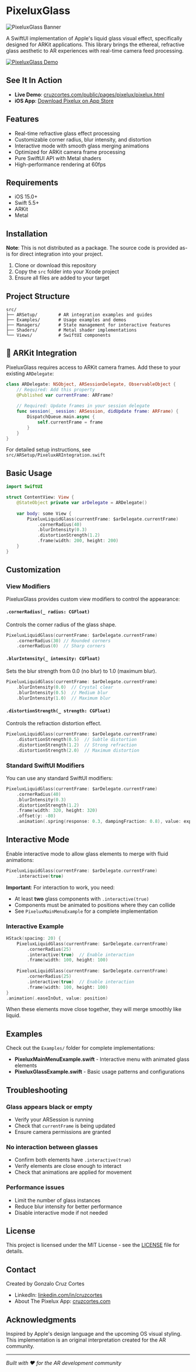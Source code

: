 # PixeluxGlass

![PixeluxGlass Banner](res/images/banner.png)

A SwiftUI implementation of Apple's liquid glass visual effect, specifically designed for ARKit applications. This library brings the ethereal, refractive glass aesthetic to AR experiences with real-time camera feed processing.

[![PixeluxGlass Demo](https://img.youtube.com/vi/NuPVjpL2Lf4/maxresdefault.jpg)](https://youtu.be/NuPVjpL2Lf4)

## See It In Action

- **Live Demo**: [cruzcortes.com/public/pages/pixelux/pixelux.html](https://cruzcortes.com/public/pages/pixelux/pixelux.html)
- **iOS App**: [Download Pixelux on App Store](https://apps.apple.com/us/app/pixelux/id6742871868)

## Features

- Real-time refractive glass effect processing
- Customizable corner radius, blur intensity, and distortion
- Interactive mode with smooth glass merging animations
- Optimized for ARKit camera frame processing
- Pure SwiftUI API with Metal shaders
- High-performance rendering at 60fps

## Requirements

- iOS 15.0+
- Swift 5.5+
- ARKit
- Metal

## Installation

**Note**: This is not distributed as a package. The source code is provided as-is for direct integration into your project.

1. Clone or download this repository
2. Copy the `src` folder into your Xcode project
3. Ensure all files are added to your target

## Project Structure

```
src/
├── ARSetup/        # AR integration examples and guides
├── Examples/       # Usage examples and demos
├── Managers/       # State management for interactive features
├── Shaders/        # Metal shader implementations
└── Views/          # SwiftUI components
```

## 🔧 ARKit Integration

PixeluxGlass requires access to ARKit camera frames. Add these to your existing `ARDelegate`:

```swift
class ARDelegate: NSObject, ARSessionDelegate, ObservableObject {
    // Required: Add this property
    @Published var currentFrame: ARFrame?
    
    // Required: Update frames in your session delegate
    func session(_ session: ARSession, didUpdate frame: ARFrame) {
        DispatchQueue.main.async {
            self.currentFrame = frame
        }
    }
}
```

For detailed setup instructions, see `src/ARSetup/PixeluxARIntegration.swift`

## Basic Usage

```swift
import SwiftUI

struct ContentView: View {
    @StateObject private var arDelegate = ARDelegate()
    
    var body: some View {
        PixeluxLiquidGlass(currentFrame: $arDelegate.currentFrame)
            .cornerRadius(40)
            .blurIntensity(0.3)
            .distortionStrength(1.2)
            .frame(width: 200, height: 200)
    }
}
```

## Customization

### View Modifiers

PixeluxGlass provides custom view modifiers to control the appearance:

#### `.cornerRadius(_ radius: CGFloat)`
Controls the corner radius of the glass shape.
```swift
PixeluxLiquidGlass(currentFrame: $arDelegate.currentFrame)
    .cornerRadius(30) // Rounded corners
    .cornerRadius(0)  // Sharp corners
```

#### `.blurIntensity(_ intensity: CGFloat)`
Sets the blur strength from 0.0 (no blur) to 1.0 (maximum blur).
```swift
PixeluxLiquidGlass(currentFrame: $arDelegate.currentFrame)
    .blurIntensity(0.0)  // Crystal clear
    .blurIntensity(0.5)  // Medium blur
    .blurIntensity(1.0)  // Maximum blur
```

#### `.distortionStrength(_ strength: CGFloat)`
Controls the refraction distortion effect.
```swift
PixeluxLiquidGlass(currentFrame: $arDelegate.currentFrame)
    .distortionStrength(0.5)  // Subtle distortion
    .distortionStrength(1.2)  // Strong refraction
    .distortionStrength(2.0)  // Maximum distortion
```

### Standard SwiftUI Modifiers

You can use any standard SwiftUI modifiers:

```swift
PixeluxLiquidGlass(currentFrame: $arDelegate.currentFrame)
    .cornerRadius(40)
    .blurIntensity(0.3)
    .distortionStrength(1.2)
    .frame(width: 320, height: 320)
    .offset(y: -80)
    .animation(.spring(response: 0.3, dampingFraction: 0.8), value: expanded)
```

## Interactive Mode

Enable interactive mode to allow glass elements to merge with fluid animations:

```swift
PixeluxLiquidGlass(currentFrame: $arDelegate.currentFrame)
    .interactive(true)
```

**Important**: For interaction to work, you need:
- At least **two** glass components with `.interactive(true)`
- Components must be animated to positions where they can collide
- See `PixeluxMainMenuExample` for a complete implementation

### Interactive Example

```swift
HStack(spacing: 20) {
    PixeluxLiquidGlass(currentFrame: $arDelegate.currentFrame)
        .cornerRadius(25)
        .interactive(true)  // Enable interaction
        .frame(width: 100, height: 100)
    
    PixeluxLiquidGlass(currentFrame: $arDelegate.currentFrame)
        .cornerRadius(25)
        .interactive(true)  // Enable interaction
        .frame(width: 100, height: 100)
}
.animation(.easeInOut, value: position)
```

When these elements move close together, they will merge smoothly like liquid.

## Examples

Check out the `Examples/` folder for complete implementations:

- **PixeluxMainMenuExample.swift** - Interactive menu with animated glass elements
- **PixeluxGlassExample.swift** - Basic usage patterns and configurations

## Troubleshooting

### Glass appears black or empty
- Verify your ARSession is running
- Check that `currentFrame` is being updated
- Ensure camera permissions are granted

### No interaction between glasses
- Confirm both elements have `.interactive(true)`
- Verify elements are close enough to interact
- Check that animations are applied for movement

### Performance issues
- Limit the number of glass instances
- Reduce blur intensity for better performance
- Disable interactive mode if not needed

## License

This project is licensed under the MIT License - see the [LICENSE](LICENSE) file for details.

## Contact

Created by Gonzalo Cruz Cortes

- LinkedIn: [linkedin.com/in/cruzcortes](https://www.linkedin.com/in/cruzcortes/)
- About The Pixelux App: [cruzcortes.com](https://cruzcortes.com/public/pages/pixelux/pixelux.html)

## Acknowledgments

Inspired by Apple's design language and the upcoming OS visual styling. This implementation is an original interpretation created for the AR community.

---

*Built with ❤️ for the AR development community*